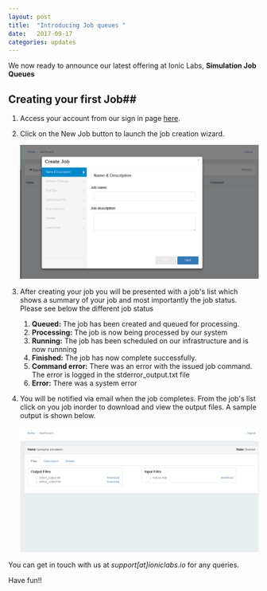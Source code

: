 ```yaml
---
layout: post
title:  "Introducing Job queues "
date:   2017-09-17 
categories: updates
---
```

We now ready to announce our latest offering at Ionic Labs, **Simulation Job Queues**

## Creating your first Job##

1. Access your account from our sign in page [here][register].

2. Click on the New Job button to launch the job creation wizard.

    ![workstation wizard](/assets/job-create-wizard.png)


3. After creating your job you will be presented with a job's list which shows a summary of your job and most importantly the job status. Please see below the different job status

    1. **Queued:** The job has been created and queued for processing.
    2. **Processing:** The job is now being processed by our system 
    3. **Running:** The job has been scheduled on our infrastructure and is now runnning
    4. **Finished:** The job has  now complete successfully.
    5. **Command error:** There was an error with the issued job command. The error is logged in the stderror_output.txt file
    6. **Error:** There was a system error 

4. You will be notified via email when the job completes. From the job's list click on you job inorder to download and view the output files. A sample output is shown below.

    ![workstation dashboard](/assets/job-results.png)


You can get in touch with us at *support[at]ioniclabs.io* for any queries.

Have fun!!

[register]: https://ioniclabs.io/accounts/login

